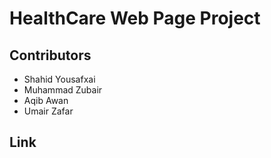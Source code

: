 # HealthCare Web Page Project

## Contributors

- Shahid Yousafxai 
- Muhammad Zubair 
- Aqib Awan
- Umair Zafar

## Link
